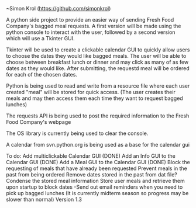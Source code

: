 ~Simon Krol (https://github.com/simonkrol)

A python side project to provide an easier way of sending Fresh Food Company's bagged meal requests. A first version will be made using the python console to interact with the user, followed by a second version which will use a Tkinter GUI.

Tkinter will be used to create a clickable calendar GUI to quickly allow users to choose the dates they would like bagged meals. The user will be able to choose between breakfast lunch or dinner and may click as many of as few dates as they would like. After submitting, the requestd meal will be ordered for each of the chosen dates.

Python is being used to read and write from a resource file where each user created "meal" will be stored for quick access. (The user creates their meals and may then access them each time they want to request bagged lunches)

The requests API is being used to post the required information to the Fresh Food Company's webpage

The OS library is currently being used to clear the console.

A calendar from svn.python.org is being used as a base for the calendar gui


To do:
Add multiclickable Calendar GUI (DONE)
Add an Info GUI to the Calendar GUI (DONE)
Add a Meal  GUI to the Calendar GUI (DONE)
Block the requesting of meals that have already been requested
Prevent meals in the past from being ordered
Remove dates stored in the past from dat file?
Condense the stored meal information
Store user meals and retrieve them upon startup to block dates
-Send out email reminders when you need to pick up bagged lunches
(It is currently midterm season so progress may be slower than normal)
Version 1.3